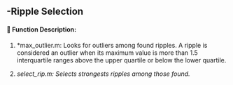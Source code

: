 -Ripple Selection 
------------------

####  :link: Function Description: 

1. *max_outlier.m: Looks for outliers among found ripples. A ripple is considered an outlier when its maximum value is  more than 1.5 interquartile ranges above the upper quartile or below the lower quartile.

2. *select_rip.m: Selects strongests ripples among those found.*
